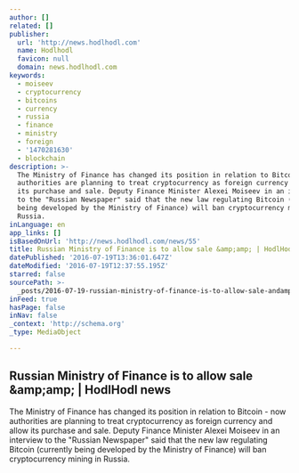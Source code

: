 ```yaml
---
author: []
related: []
publisher:
  url: 'http://news.hodlhodl.com'
  name: Hodlhodl
  favicon: null
  domain: news.hodlhodl.com
keywords:
  - moiseev
  - cryptocurrency
  - bitcoins
  - currency
  - russia
  - finance
  - ministry
  - foreign
  - '1470281630'
  - blockchain
description: >-
  The Ministry of Finance has changed its position in relation to Bitcoin - now
  authorities are planning to treat cryptocurrency as foreign currency and allow
  its purchase and sale. Deputy Finance Minister Alexei Moiseev in an interview
  to the "Russian Newspaper" said that the new law regulating Bitcoin (currently
  being developed by the Ministry of Finance) will ban cryptocurrency mining in
  Russia.
inLanguage: en
app_links: []
isBasedOnUrl: 'http://news.hodlhodl.com/news/55'
title: Russian Ministry of Finance is to allow sale &amp;amp; | HodlHodl news
datePublished: '2016-07-19T13:36:01.647Z'
dateModified: '2016-07-19T12:37:55.195Z'
starred: false
sourcePath: >-
  _posts/2016-07-19-russian-ministry-of-finance-is-to-allow-sale-andampamp-or-hod.md
inFeed: true
hasPage: false
inNav: false
_context: 'http://schema.org'
_type: MediaObject

---
```

<article style=""><h1>Russian Ministry of Finance is to allow sale &amp;amp;amp; | HodlHodl news</h1><p>The Ministry of Finance has changed its position in relation to Bitcoin - now authorities are planning to treat cryptocurrency as foreign currency and allow its purchase and sale. Deputy Finance Minister Alexei Moiseev in an interview to the "Russian Newspaper" said that the new law regulating Bitcoin (currently being developed by the Ministry of Finance) will ban cryptocurrency mining in Russia.</p></article>